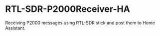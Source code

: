 # RTL-SDR-P2000Receiver-HA
Receiving P2000 messages using RTL-SDR stick and post them to Home Assistant.
